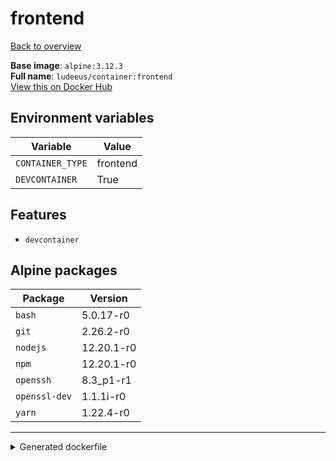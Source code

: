 # frontend

[Back to overview](../index.md)

**Base image**: `alpine:3.12.3`  
**Full name**: `ludeeus/container:frontend`  
[View this on Docker Hub](https://hub.docker.com/r/ludeeus/container/tags?page=1&name=frontend)

## Environment variables

Variable | Value 
-- | --
`CONTAINER_TYPE` | frontend
`DEVCONTAINER` | True

## Features

- `devcontainer`

## Alpine packages

Package | Version 
-- | --
`bash` | 5.0.17-r0
`git` | 2.26.2-r0
`nodejs` | 12.20.1-r0
`npm` | 12.20.1-r0
`openssh` | 8.3_p1-r1
`openssl-dev` | 1.1.1i-r0
`yarn` | 1.22.4-r0



***
<details>
<summary>Generated dockerfile</summary>

<pre>
FROM alpine:3.12.3

ENV CONTAINER_TYPE=frontend
ENV DEVCONTAINER=True

COPY rootfs/common /

RUN  \ 
    apk add --no-cache  \ 
        bash=5.0.17-r0 \ 
        git=2.26.2-r0 \ 
        nodejs=12.20.1-r0 \ 
        npm=12.20.1-r0 \ 
        openssh=8.3_p1-r1 \ 
        openssl-dev=1.1.1i-r0 \ 
        yarn=1.22.4-r0 \ 
    && chmod +x /usr/bin/container \ 
    && rm -rf /var/cache/apk/* \ 
    && rm -fr /tmp/* /var/{cache,log}/*




</pre>

<i>This is a generated version of the context used while building the container, some of the labels will not be correct since they use information in the action that publishes the container</i>
</details>
